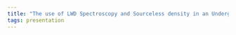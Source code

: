 ```yaml
---
title: "The use of LWD Spectroscopy and Sourceless density in an Underground Gas Storage Field in Italy"
tags: presentation 
---
```

